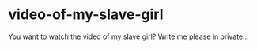# video-of-my-slave-girl
You want to watch the video of my slave girl? Write me please in private...
